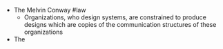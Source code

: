 - The Melvin Conway #law
	- Organizations, who design systems, are constrained to produce designs which are copies of the communication structures of these organizations
- The